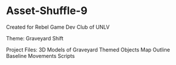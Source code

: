 # Asset-Shuffle-9

Created for Rebel Game Dev Club of UNLV

Theme: Graveyard Shift

Project Files:
3D Models of Graveyard Themed Objects
Map Outline
Baseline Movements Scripts
